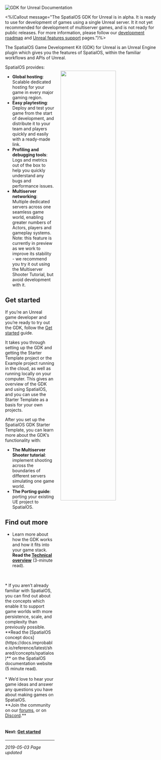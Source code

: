 ![GDK for Unreal Documentation]({{assetRoot}}assets/spatialos-gdkforunreal-header.png)

<%(Callout  message="The SpatialOS GDK for Unreal is in alpha. It is ready to use for development of games using a single Unreal server. It it not yet recommended for development of multiserver games, and is not ready for public releases. For more information, please follow our [development roadmap](https://github.com/spatialos/UnrealGDK/projects/1) and [Unreal features support]({{urlRoot}}/unreal-features-support) pages.")%>

The SpatialOS Game Development Kit (GDK) for Unreal is an Unreal Engine plugin which gives you the features of SpatialOS, within the familiar workflows and APIs of Unreal. 

<img src="{{assetRoot}}assets/unrealgdk-headline-image.png" style=" float: right; margin: 0; display: block; width: 60%; padding: 20px 20px"/>

SpatialOS provides:<br/>

* **Global hosting**: Scalable dedicated hosting for your game in every major gaming region.<br/>
* **Easy playtesting**: Deploy and test your game from the start of development, and distribute it to your team and players quickly and easily with a ready-made link.<br/>
* **Profiling and debugging tools**: Logs and metrics out of the box to help you quickly understand any bugs and performance issues.
* **Multiserver networking**: Multiple dedicated servers across one seamless game world, enabling greater numbers of Actors, players and gameplay systems. Note: this feature is currently in preview as we work to improve its stability - we recommend you try it out using the Multiserver Shooter Tutorial, but avoid development with it. 

## Get started

If you’re an Unreal game developer and you’re ready to try out the GDK, follow the [Get started]({{urlRoot}}/content/get-started/introduction) guide.

It takes you through setting up the GDK and getting the Starter Template project or the Example project running in the cloud, as well as running locally on your computer. This gives an overview of the GDK and using SpatialOS, and you can use the Starter Template as a basis for your own projects.

<!-- <img src="{{assetRoot}}assets/screen-grabs/exampleproject/example-project-gameplay.png" style=" float: right; margin: 0; display: block; width: 50%; padding: 15px 15x"/> -->

After you set up the SpatialOS GDK Starter Template, you can learn more about the GDK’s functionality with:

<!-- * **The Example Project tutorial**:  Upload a session-based FPS example game to the cloud. -->
* **The Multiserver Shooter tutorial**: implement shooting across the boundaries of different servers simulating one game world.
* **The Porting guide**: porting your existing UE project to SpatialOS.

## Find out more

* Learn more about how the GDK works and how it fits into your game stack. 
<br/>**Read the [Technical overview]({{urlRoot}}/content/technical-overview/gdk-concepts)** (3-minute read).
<br/>
<br/>
* If you aren’t already familiar with SpatialOS, you can find out about the concepts which enable it to support game worlds with more persistence, scale, and complexity than previously possible.
<br/> **Read the [SpatialOS concept docs](https://docs.improbable.io/reference/latest/shared/concepts/spatialos)** on the SpatialOS documentation website (5 minute read).
<br/>
<br/>
* We’d love to hear your game ideas and answer any questions you have about making games on SpatialOS. <br/>
**Join the community on our <a href="https://forums.improbable.io" data-track-link="Join Forums Clicked|product=Docs" target="_blank">forums</a>, or on <a href="https://discordapp.com/invite/vAT7RSU" data-track-link="Join Discord Clicked|product=Docs|platform=Win|label=Win" target="_blank">Discord</a>.**
<br/>
<br/>

#### Next: [Get started]({{urlRoot}}/content/get-started/dependencies.md)

------
_2019-05-03 Page updated_
